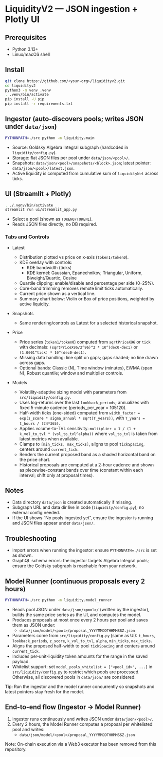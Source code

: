 # LiquidityV2 — JSON ingestion + Plotly UI

## Prerequisites
- Python 3.13+
- Linux/macOS shell

## Install
```bash
git clone https://github.com/<your-org>/liquidityv2.git
cd liquidityv2
python3 -m venv .venv
. .venv/bin/activate
pip install -U pip
pip install -r requirements.txt
```

## Ingestor (auto-discovers pools; writes JSON under `data/json`)
```bash
PYTHONPATH=./src python -m liquidity.main
```
- Source: Goldsky Algebra Integral subgraph (hardcoded in `liquidity/config.py`).
- Storage: flat JSON files per pool under `data/json/<pool>/`.
- Snapshots: `data/json/<pool>/snapshots/<block>.json`; latest pointer: `data/json/<pool>/latest.json`.
- Active liquidity is computed from cumulative sum of `liquidityNet` across ticks.

## UI (Streamlit + Plotly)
```bash
. ./.venv/bin/activate
streamlit run ui/streamlit_app.py
```
- Select a pool (shown as `TOKEN0/TOKEN1`).
- Reads JSON files directly; no DB required.

### Tabs and Controls
- Latest
  - Distribution plotted vs price on x-axis (`token1/token0`).
  - KDE overlay with controls:
    - KDE bandwidth (ticks)
    - KDE kernel: Gaussian, Epanechnikov, Triangular, Uniform, Biweight/Quartic, Cosine
  - Quartile clipping: enable/disable and percentage per side (0–25%).
  - Core-band trimming removes remote limit ticks automatically.
  - Current price shown as a vertical line.
  - Summary chart below: Violin or Box of price positions, weighted by active liquidity.
- Snapshots
  - Same rendering/controls as Latest for a selected historical snapshot.
- Price
  - Price series (`token1/token0`) computed from `sqrtPriceX96` or `tick` with decimals: `(sqrtPriceX96/2^96)^2 * 10^(dec0-dec1)` or `(1.0001^tick) * 10^(dec0-dec1)`.
  - Missing data handling: line split on gaps; gaps shaded; no line drawn across gaps.
  - Optional bands: Classic (N), Time window (minutes), EWMA (span N), Robust quantile; window and multiplier controls.

- Models
  - Volatility-adaptive sizing model with parameters from `src/liquidity/config.py`.
  - Uses log-returns over the last `lookback_periods`; annualizes with fixed 5-minute cadence (periods_per_year = 105120).
  - Half-width ticks (one-sided) computed from `width_factor = exp(z_score * sigma_annual * sqrt(T_years))`, with `T_years = t_hours / (24*365)`.
  - Applies volume-to-TVL sensitivity: `multiplier = 1 / (1 + k_vol_to_tvl * (vol_to_tvl^alpha))` where `vol_to_tvl` is taken from latest metrics when available.
  - Clamps to `[min_ticks, max_ticks]`, aligns to pool `tickSpacing`, centers around `current_tick`.
  - Renders the current proposed band as a shaded horizontal band on the price chart.
  - Historical proposals are computed at a 2-hour cadence and shown as piecewise-constant bands over time (constant within each interval; shift only at proposal times).

## Notes
- Data directory `data/json` is created automatically if missing.
- Subgraph URL and data dir live in code (`liquidity/config.py`); no external config needed.
- If the UI shows “No pools ingested yet”, ensure the ingestor is running and JSON files appear under `data/json/`.

## Troubleshooting
- Import errors when running the ingestor: ensure `PYTHONPATH=./src` is set as shown.
- GraphQL schema errors: the ingestor targets Algebra Integral pools; ensure the Goldsky subgraph is reachable from your network. 

## Model Runner (continuous proposals every 2 hours)

```bash
PYTHONPATH=./src python -m liquidity.model_runner
```

- Reads pool JSON under `data/json/<pool>/` (written by the ingestor), builds the same price series as the UI, and computes the model.
- Produces proposals at most once every 2 hours per pool and saves them as JSON under:
  - `data/json/model/<pool>/proposal_YYYYMMDDTHHMMSSZ.json`
- Parameters come from `src/liquidity/config.py` (same as UI): `t_hours`, `lookback_periods`, `z_score`, `k_vol_to_tvl`, `alpha`, `min_ticks`, `max_ticks`.
- Aligns the proposed half-width to pool `tickSpacing` and centers around `current_tick`.
- Includes per-unit-liquidity token amounts for the range in the saved payload.
- Whitelist support: set `model_pools_whitelist = ["<pool_id>", ...]` in `src/liquidity/config.py` to restrict which pools are processed. Otherwise, all discovered pools in `data/json/` are considered.

Tip: Run the ingestor and the model runner concurrently so snapshots and latest pointers stay fresh for the model. 

## End-to-end flow (Ingestor → Model Runner)

1) Ingestor runs continuously and writes JSON under `data/json/<pool>/`.
2) Every 2 hours, the Model Runner computes a proposal per whitelisted pool and writes:
   - `data/json/model/<pool>/proposal_YYYYMMDDTHHMMSSZ.json`

Note: On-chain execution via a Web3 executor has been removed from this repository.